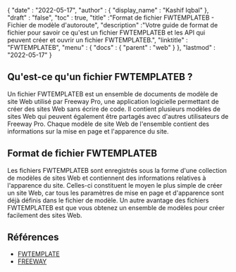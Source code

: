 {
  "date" : "2022-05-17",
  "author" : {
    "display_name" : "Kashif Iqbal"
},
  "draft" : "false",
  "toc" : true,
  "title" :"Format de fichier FWTEMPLATEB - Fichier de modèle d'autoroute",
  "description" :"Votre guide de format de fichier pour savoir ce qu'est un fichier FWTEMPLATEB et les API qui peuvent créer et ouvrir un fichier FWTEMPLATEB.",
  "linktitle" : "FWTEMPLATEB",
  "menu" : {
    "docs" : {
      "parent" : "web"
}
},
  "lastmod" : "2022-05-17"
}

## Qu'est-ce qu'un fichier FWTEMPLATEB ?

Un fichier FWTEMPLATEB est un ensemble de documents de modèle de site Web utilisé par Freeway Pro, une application logicielle permettant de créer des sites Web sans écrire de code. Il contient plusieurs modèles de sites Web qui peuvent également être partagés avec d'autres utilisateurs de Freeway Pro. Chaque modèle de site Web de l'ensemble contient des informations sur la mise en page et l'apparence du site.

## Format de fichier FWTEMPLATEB

Les fichiers FWTEMPLATEB sont enregistrés sous la forme d'une collection de modèles de sites Web et contiennent des informations relatives à l'apparence du site. Celles-ci constituent le moyen le plus simple de créer un site Web, car tous les paramètres de mise en page et d'apparence sont déjà définis dans le fichier de modèle. Un autre avantage des fichiers FWTEMPLATEB est que vous obtenez un ensemble de modèles pour créer facilement des sites Web.

## Références

* [FWTEMPLATE](/fr/web/fwtemplate/)
* [FREEWAY](/fr/web/freeway/)
